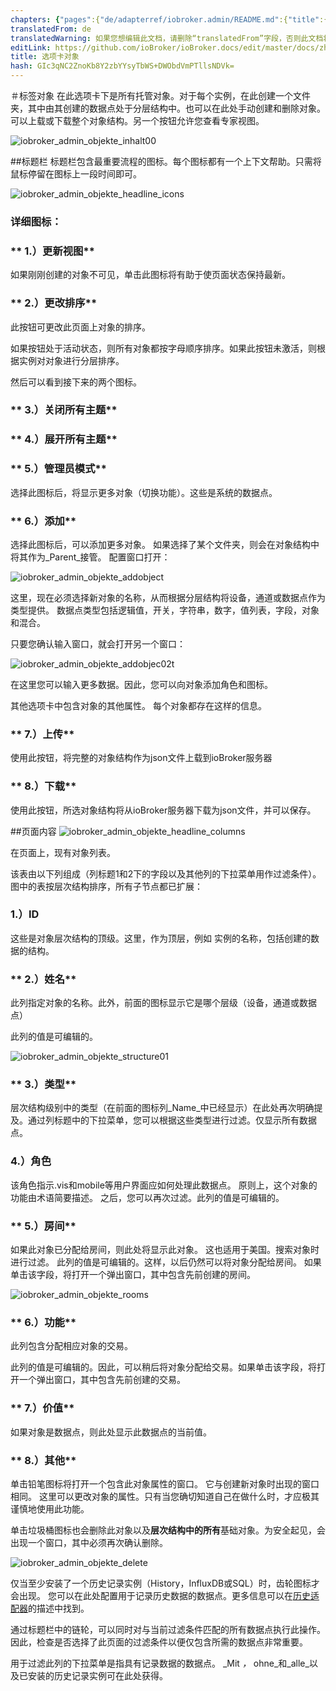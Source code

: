 ```yaml
---
chapters: {"pages":{"de/adapterref/iobroker.admin/README.md":{"title":{"de":"no title"},"content":"de/adapterref/iobroker.admin/README.md"},"de/adapterref/iobroker.admin/admin/tab-adapters.md":{"title":{"de":"Der Reiter Adapter"},"content":"de/adapterref/iobroker.admin/admin/tab-adapters.md"},"de/adapterref/iobroker.admin/admin/tab-instances.md":{"title":{"de":"Der Reiter Instanzen"},"content":"de/adapterref/iobroker.admin/admin/tab-instances.md"},"de/adapterref/iobroker.admin/admin/tab-objects.md":{"title":{"de":"Der Reiter Objekte"},"content":"de/adapterref/iobroker.admin/admin/tab-objects.md"},"de/adapterref/iobroker.admin/admin/tab-states.md":{"title":{"de":"Der Reiter Zustände"},"content":"de/adapterref/iobroker.admin/admin/tab-states.md"},"de/adapterref/iobroker.admin/admin/tab-groups.md":{"title":{"de":"Der Reiter Gruppen"},"content":"de/adapterref/iobroker.admin/admin/tab-groups.md"},"de/adapterref/iobroker.admin/admin/tab-users.md":{"title":{"de":"Der Reiter Benutzer"},"content":"de/adapterref/iobroker.admin/admin/tab-users.md"},"de/adapterref/iobroker.admin/admin/tab-events.md":{"title":{"de":"Der Reiter Ereignisse"},"content":"de/adapterref/iobroker.admin/admin/tab-events.md"},"de/adapterref/iobroker.admin/admin/tab-hosts.md":{"title":{"de":"Der Reiter Hosts"},"content":"de/adapterref/iobroker.admin/admin/tab-hosts.md"},"de/adapterref/iobroker.admin/admin/tab-enums.md":{"title":{"de":"Der Reiter Aufzählungen"},"content":"de/adapterref/iobroker.admin/admin/tab-enums.md"},"de/adapterref/iobroker.admin/admin/tab-log.md":{"title":{"de":"Der Reiter Log"},"content":"de/adapterref/iobroker.admin/admin/tab-log.md"},"de/adapterref/iobroker.admin/admin/tab-system.md":{"title":{"de":"Die Systemeinstellungen"},"content":"de/adapterref/iobroker.admin/admin/tab-system.md"}}}
translatedFrom: de
translatedWarning: 如果您想编辑此文档，请删除“translatedFrom”字段，否则此文档将再次自动翻译
editLink: https://github.com/ioBroker/ioBroker.docs/edit/master/docs/zh-cn/adapterref/iobroker.admin/admin/tab-objects.md
title: 选项卡对象
hash: GIc3qNC2ZnoKb8Y2zbYYsyTbWS+DWObdVmPTllsNDVk=
---
```

＃标签对象
在此选项卡下是所有托管对象。对于每个实例，在此创建一个文件夹，其中由其创建的数据点处于分层结构中。也可以在此处手动创建和删除对象。可以上载或下载整个对象结构。另一个按钮允许您查看专家视图。

<span style="line-height: 1.5; text-align: justify;"></span>

![iobroker_admin_objekte_inhalt00](../../../../de/adapterref/iobroker.admin/admin/img/tab-objects_Inhalt00.jpg)

##标题栏
标题栏包含最重要流程的图标。每个图标都有一个上下文帮助。只需将鼠标停留在图标上一段时间即可。

![iobroker_admin_objekte_headline_icons](../../../../de/adapterref/iobroker.admin/admin/img/tab-objects_Headline_Icons.jpg)

### **详细图标：**
### ** 1.）更新视图**
如果刚刚创建的对象不可见，单击此图标将有助于使页面状态保持最新。

### ** 2.）更改排序**
此按钮可更改此页面上对象的排序。

如果按钮处于活动状态，则所有对象都按字母顺序排序。如果此按钮未激活，则根据实例对对象进行分层排序。

然后可以看到接下来的两个图标。

### ** 3.）关闭所有主题**
### ** 4.）展开所有主题**
### ** 5.）管理员模式**
选择此图标后，将显示更多对象（切换功能）。这些是系统的数据点。

### ** 6.）添加**
选择此图标后，可以添加更多对象。
如果选择了某个文件夹，则会在对象结构中将其作为_Parent_接管。
配置窗口打开：

![iobroker_admin_objekte_addobject](../../../../de/adapterref/iobroker.admin/admin/img/tab-objects_AddObject.jpg)

这里，现在必须选择新对象的名称，从而根据分层结构将设备，通道或数据点作为类型提供。
数据点类型包括逻辑值，开关，字符串，数字，值列表，字段，对象和混合。

只要您确认输入窗口，就会打开另一个窗口：

![iobroker_admin_objekte_addobjec02t](../../../../de/adapterref/iobroker.admin/admin/img/tab-objects_AddObjec02t.jpg)

在这里您可以输入更多数据。因此，您可以向对象添加角色和图标。

其他选项卡中包含对象的其他属性。
每个对象都存在这样的信息。

### ** 7.）上传**
使用此按钮，将完整的对象结构作为json文件上载到ioBroker服务器

### ** 8.）下载**
使用此按钮，所选对象结构将从ioBroker服务器下载为json文件，并可以保存。

##页面内容
![iobroker_admin_objekte_headline_columns](../../../../de/adapterref/iobroker.admin/admin/img/tab-objects_Headline_Columns.jpg)

在页面上，现有对象列表。

该表由以下列组成（列标题1和2下的字段以及其他列的下拉菜单用作过滤条件）。
图中的表按层次结构排序，所有子节点都已扩展：

### **1.）ID**
这些是对象层次结构的顶级。这里，作为顶层，例如
实例的名称，包括创建的数据的结构。

### ** 2.）姓名**
此列指定对象的名称。此外，前面的图标显示它是哪个层级（设备，通道或数据点）

此列的值是可编辑的。

![iobroker_admin_objekte_structure01](../../../../de/adapterref/iobroker.admin/admin/img/tab-objects_Structure01.jpg)

### ** 3.）类型**
层次结构级别中的类型（在前面的图标列_Name_中已经显示）在此处再次明确提及。通过列标题中的下拉菜单，您可以根据这些类型进行过滤。仅显示所有数据点。

### 4.）角色
该角色指示.vis和mobile等用户界面应如何处理此数据点。
原则上，这个对象的功能由术语简要描述。
之后，您可以再次过滤。此列的值是可编辑的。

### ** 5.）房间**
如果此对象已分配给房间，则此处将显示此对象。
这也适用于美国。搜索对象时进行过滤。
此列的值是可编辑的。这样，以后仍然可以将对象分配给房间。
如果单击该字段，将打开一个弹出窗口，其中包含先前创建的房间。

![iobroker_admin_objekte_rooms](../../../../de/adapterref/iobroker.admin/admin/img/tab-objects_Rooms.jpg)

### ** 6.）功能**
此列包含分配相应对象的交易。

此列的值是可编辑的。因此，可以稍后将对象分配给交易。如果单击该字段，将打开一个弹出窗口，其中包含先前创建的交易。

### ** 7.）价值**
如果对象是数据点，则此处显示此数据点的当前值。

### ** 8.）其他**
单击铅笔图标将打开一个包含此对象属性的窗口。
它与创建新对象时出现的窗口相同。
这里可以更改对象的属性。只有当您确切知道自己在做什么时，才应极其谨慎地使用此功能。

单击垃圾桶图标也会删除此对象以及**层次结构中的所有**基础对象。为安全起见，会出现一个窗口，其中必须再次确认删除。

![iobroker_admin_objekte_delete](../../../../de/adapterref/iobroker.admin/admin/img/tab-objects_delete.jpg)

仅当至少安装了一个历史记录实例（History，InfluxDB或SQL）时，齿轮图标才会出现。
您可以在此处配置用于记录历史数据的数据点。更多信息可以在[历史适配器](http://www.iobroker.net/?page_id=144&lang=de)的描述中找到。

通过标题栏中的链轮，可以同时对与当前过滤条件匹配的所有数据点执行此操作。因此，检查是否选择了此页面的过滤条件以便仅包含所需的数据点非常重要。

用于过滤此列的下拉菜单是指具有记录数据的数据点。
_Mit _，_ ohne_和_alle_以及已安装的历史记录实例可在此处获得。
